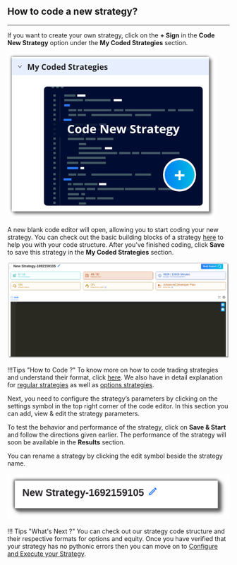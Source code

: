 ## How to code a new strategy?
---

If you want to create your own strategy, click on the **+ Sign** in the **Code New Strategy** option under the **My Coded Strategies** section.

[![pythonbuild](imgs_v2/python_build_new_strategy.png "Click to Enlarge or Ctrl+Click to open in a new Tab")](imgs_v2/python_build_new_strategy.png)

A new blank code editor will open, allowing you to start coding your new strategy. You can check out the basic building blocks of a strategy [here](strategy_guides/structure.md) to help you with your code structure. After you've finished coding, click **Save** to save this strategy in the **My Coded Strategies** section.

[![pythonbuild](imgs_v2/python_build_code_new_strategy.png "Click to Enlarge or Ctrl+Click to open in a new Tab")](imgs_v2/python_build_code_new_strategy.png)

!!!Tips "How to Code ?"
    To know more on how to code trading strategies and understand their format, click [here](strategy_guides/structure.md).
    We also have in detail explanation for [regular strategies](strategy_guides/common_regular_strategy.md) as well as [options strategies](strategy_guides/common_options_strategy.md).


Next, you need to configure the strategy’s parameters by clicking on the settings symbol in the top right corner of the code editor. In this section you can add, view & edit the strategy parameters.

To test the behavior and performance of the strategy, click on **Save & Start** and follow the directions given earlier. The performance of the strategy will soon be available in the **Results** section.

You can rename a strategy by clicking the edit symbol beside the strategy name. 

[![pythonbuild](imgs_v2/python_build_rename_new_strategy.png "Click to Enlarge or Ctrl+Click to open in a new Tab")](imgs_v2/python_build_rename_new_strategy.png)


!!! Tips "What's Next ?"
    You can check out our strategy code structure and their respective formats for options and equity. Once you have verified that your strategy has no pythonic errors then you can move on to  [Configure and Execute your Strategy](python-build-config-parameters.md). 
